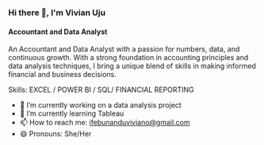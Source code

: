 ### Hi there 👋, I'm Vivian Uju
#### Accountant and Data Analyst

An Accountant and Data Analyst with a passion for numbers, data, and continuous growth. With a strong foundation in accounting principles and data analysis techniques, I bring a unique blend of skills in making informed financial and business decisions.

Skills: EXCEL / POWER BI / SQL/ FINANCIAL REPORTING

- 🔭 I’m currently working on a data analysis project 
- 🌱 I’m currently learning Tableau 
- 📫 How to reach me: ifebunanduviviano@gmail.com 
- 😄 Pronouns: She/Her 

















